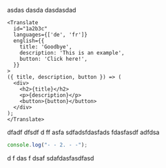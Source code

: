 asdas dasda dasdasdad

```
<Translate
  id="1a2b3c"
  languages={['de', 'fr']}
  english={{
    title: 'Goodbye',
    description: 'This is an example',
    button: 'Click here!',
  }}
>
({ title, description, button }) => (
  <div>
    <h2>{title}</h2>
    <p>{description}</p>
    <button>{button}</button>
  </div>
);
</Translate>
```

dfadf
dfsdf d ff asfa sdfadsfdasfads
fdasfasdf
adfdsa

```js
console.log("- - 2. - -");
```

d f
das f
dsaf
sdafdasfasdfasd
